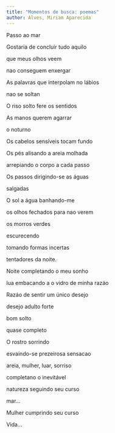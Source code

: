 ```yaml
---
title: "Momentos de busca: poemas"
author: Alves, Miriam Aparecida
---
```

<div data-schema-version="8"><p>Passo ao mar</p> <p></p> <p>Gostaria de concluir tudo aquilo</p> <p>que meus olhos veem</p> <p>nao conseguem enxergar</p> <p>As palavras que interpolam no lábios</p> <p>nao se soltan</p> <p>O riso solto fere os sentidos</p> <p>As manos querem agarrar</p> <p>o noturno</p> <p>Os cabelos sensíveis tocam fundo</p> <p>Os pés alisando a areia molhada</p> <p>arrepiando o corpo a cada passo</p> <p>Os passos dirigindo-se as águas</p> <p>salgadas</p> <p>O sol a água banhando-me</p> <p>os olhos fechados para nao verem</p> <p>os morros verdes</p> <p>escurecendo</p> <p>tomando formas incertas</p> <p>tentadores da noite.</p> <p>Noite completando o meu sonho</p> <p>lua embacando a o vidro de minha razáo</p> <p>Razáo de sentir um único desejo</p> <p>desejo adulto forte</p> <p>bom solto</p> <p>quase completo</p> <p>O rostro sorrindo</p> <p>esvaindo-se prezeirosa sensacao</p> <p>areia, mulher, luar, sorriso</p> <p>completano o inevitável</p> <p>natureza seguindo seu curso</p> <p>mar...</p> <p>Mulher cumprindo seu curso</p> <p>Vida...</p> </div>